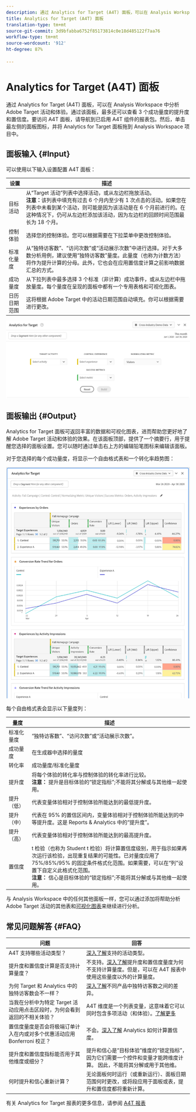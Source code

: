 ```yaml
---
description: 通过 Analytics for Target (A4T) 面板，可以在 Analysis Workspace 中分析 Adobe Target 活动和体验。
title: Analytics for Target (A4T) 面板
translation-type: tm+mt
source-git-commit: 3d9bfabba6752f85173814c0e18d485122f7aa76
workflow-type: tm+mt
source-wordcount: '912'
ht-degree: 87%

---
```



# Analytics for Target (A4T) 面板

通过 Analytics for Target (A4T) 面板，可以在 Analysis Workspace 中分析 Adobe Target 活动和体验。通过该面板，最多还可以查看 3 个成功量度的提升度和置信度。要访问 A4T 面板，请导航到已启用 A4T 组件的报表包。然后，单击最左侧的面板图标，并将 Analytics for Target 面板拖到 Analysis Workspace 项目中。

## 面板输入 {#Input}

可以使用以下输入设置配置 A4T 面板：

| 设置 | 描述 |
|---|---|
| 目标活动 | 从“Target 活动”列表中选择活动，或从左边栏拖放活动。<br>**注意：**&#x200B;该列表中填充有过去 6 个月内至少有 1 次点击的活动。如果您在列表中未看到某个活动，则可能是因为该活动是在 6 个月前进行的。在这种情况下，仍可从左边栏添加该活动，因为左边栏的回顾时间范围最长为 18 个月。 |
| 控制体验 | 选择您的控制体验。您可以根据需要在下拉菜单中更改控制体验。 |
| 标准化量度 | 从“独特访客数”、“访问次数”或“活动展示次数”中进行选择。对于大多数分析用例，建议使用“独特访客数”量度。此量度（也称为计数方法）将作为提升计算的分母。此外，它也会在应用置信度计算之前影响数据汇总的方式。 |
| 成功量度 | 从下拉列表中最多选择 3 个标准（非计算）成功事件，或从左边栏中拖放量度。每个量度在呈现的面板中都有一个专用表格和可视化图表。 |
| 日历日期范围 | 这将根据 Adobe Target 中的活动日期范围自动填充。你可以根据需要进行更改。 |

![面板生成器](assets/a4t-panel-builder2.png)

## 面板输出 {#Output}

Analytics for Target 面板可返回丰富的数据和可视化图表，进而帮助您更好地了解 Adobe Target 活动和体验的效果。在该面板顶部，提供了一个摘要行，用于提醒您选择的面板设置。您可以随时通过单击右上方的编辑铅笔图标来编辑该面板。

对于您选择的每个成功量度，将显示一个自由格式表和一个转化率趋势图：

![已呈现](assets/a4t-rendered.png)


每个自由格式表会显示以下量度列：

| 量度 | 描述 |
|---|---|
| 标准化量度 | “独特访客数”、“访问次数”或“活动展示次数”。 |
| 成功量度 | 在生成器中选择的量度 |
| 转化率 | 成功量度/标准化量度 |
| 提升度 | 将每个体验的转化率与控制体验的转化率进行比较。<br>**注意：** 提升是目标体验的“锁定指标”;不能将其分解或与其他维一起使用。 |
| 提升（低） | 代表变量体验相对于控制体验所能达到的最低提升度。 |
| 提升（中） | 代表在 95% 的置信区间内，变量体验相对于控制体验所能达到的中等提升度。这是 Reports &amp; Analytics 中的“提升度”。 |
| 提升（高） | 代表变量体验相对于控制体验所能达到的最高提升度。 |
| 置信度 | t 检验（也称为 Student t 检验）将计算置信度级别，用于指示如果再次运行该检验，出现重复结果的可能性。已对量度应用了 75%/85%/95% 的固定条件格式化范围。如果需要，可以在“列”设置下自定义此格式化范围。<br>**注意：** 信心是目标体验的“锁定指标”;不能将其分解或与其他维一起使用。 |

与 Analysis Workspace 中的任何其他面板一样，您可以通过添加将帮助分析 Adobe Target 活动的其他表和[可视化图表](https://docs.adobe.com/content/help/zh-Hans/analytics/analyze/analysis-workspace/visualizations/freeform-analysis-visualizations.html)来继续进行分析。

## 常见问题解答 {#FAQ}

| 问题 | 回答 |
|---|---|
| A4T 支持哪些活动类型？ | [深入了解](https://docs.adobe.com/content/help/zh-Hans/target/using/integrate/a4t/a4t-faq/a4t-faq-activity-setup.html)支持的活动类型。 |
| 提升度和置信度计算是否支持计算量度？ | 不支持。[深入了解](https://docs.adobe.com/content/help/zh-Hans/target/using/integrate/a4t/a4t-faq/a4t-faq-lift-and-confidence.html)提升度和置信度量度为何不支持计算量度。但是，可以在 A4T 报表中使用这些量度以外的计算量度。 |
| 为何 Target 和 Analytics 中的独特访客数会不一样？ | [深入了解](https://docs.adobe.com/content/help/zh-Hans/target/using/integrate/a4t/a4t-faq/a4t-faq-viewing-reports.html)不同产品中独特访客数之间的差异。 |
| 当我在分析中为特定 Target 活动应用点击区段时，为何会看到返回的不相关体验？ | A4T 维度是一个列表变量，这意味着它可以同时包含多项活动（和体验）。[了解更多](https://docs.adobe.com/content/help/zh-Hans/target/using/integrate/a4t/a4t-faq/a4t-faq-viewing-reports.html) |
| 置信度量度是否会将极端订单计入在内或对多个优惠活动应用 Bonferroni 校正？ | 不会。[深入了解](https://docs.adobe.com/content/help/zh-Hans/target/using/integrate/a4t/a4t-faq/a4t-faq-lift-and-confidence.html) Analytics 如何计算置信度。 |
| 提升度和置信度指标能否用于其他维度或细分？ | 提升和信心是“目标体验”维度的“锁定指标”，因为它们需要一个控件和变量才能跨维度计算。 因此，不能将其分解或用于其他维。 |
| 何时提升和信心重新计算？ | 无论面板何时运行（或重新运行）、面板日期范围何时更改，或将段应用于面板或表，提升和置信度都将重新计算。 |

有关 Analytics for Target 报表的更多信息，请参阅 [A4T 报表](https://docs.adobe.com/content/help/zh-Hans/target/using/integrate/a4t/reporting.html)
